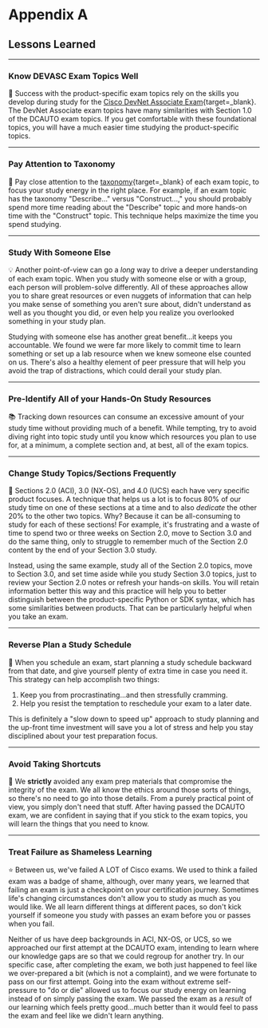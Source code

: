# Appendix A

## Lessons Learned

---

### Know DEVASC Exam Topics Well

:notebook_with_decorative_cover: Success with the product-specific exam topics rely on the skills you develop during study for the [Cisco DevNet Associate Exam](https://learningnetwork.cisco.com/s/devnet-associate-exam-topics "Cisco DevNet Associate Exam Topics"){target=_blank}.  The DevNet Associate exam topics have many similarities with Section 1.0 of the DCAUTO exam topics.  If you get comfortable with these foundational topics, you will have a much easier time studying the product-specific topics.

---

### Pay Attention to Taxonomy

:pencil: Pay close attention to the [taxonomy](https://www.bloomstaxonomy.net "Bloom's Taxonomy"){target=_blank} of each exam topic, to focus your study energy in the right place.  For example, if an exam topic has the taxonomy "Describe..." versus "Construct...," you should probably spend more time reading about the "Describe" topic and more hands-on time with the "Construct" topic.  This technique helps maximize the time you spend studying.

---

### Study With Someone Else

:bulb: Another point-of-view can go a _long_ way to drive a deeper understanding of each exam topic.  When you study with someone else or with a group, each person will problem-solve differently.  All of these approaches allow you to share great resources or even nuggets of information that can help you make sense of something you aren't sure about, didn't understand as well as you thought you did, or even help you realize you overlooked something in your study plan.

Studying with someone else has another great benefit...it keeps you accountable.  We found we were far more likely to commit time to learn something or set up a lab resource when we knew someone else counted on us.  There's also a healthy element of peer pressure that will help you avoid the trap of distractions, which could derail your study plan.

---

### Pre-Identify All of your Hands-On Study Resources

:books: Tracking down resources can consume an excessive amount of your study time without providing much of a benefit.  While tempting, try to avoid diving right into topic study until you know which resources you plan to use for, at a minimum, a complete section and, at best, all of the exam topics.

---

### Change Study Topics/Sections Frequently

:notebook: Sections 2.0 (ACI), 3.0 (NX-OS), and 4.0 (UCS) each have very specific product focuses.  A technique that helps us a lot is to focus 80% of our study time on one of these sections at a time and to also _dedicate_ the other 20% to the other two topics.  Why?  Because it can be all-consuming to study for each of these sections! For example, it's frustrating and a waste of time to spend two or three weeks on Section 2.0, move to Section 3.0 and do the same thing, only to struggle to remember much of the Section 2.0 content by the end of your Section 3.0 study.

Instead, using the same example, study all of the Section 2.0 topics, move to Section 3.0, and set time aside while you study Section 3.0 topics, just to review your Section 2.0 notes or refresh your hands-on skills.  You will retain information better this way and this practice will help you to better distinguish between the product-specific Python or SDK syntax, which has some similarities between products.  That can be particularly helpful when you take an exam.

---

### Reverse Plan a Study Schedule

:calendar: When you schedule an exam, start planning a study schedule backward from that date, and give yourself plenty of extra time in case you need it.  This strategy can help accomplish two things:

  1. Keep you from procrastinating...and then stressfully cramming.
  2. Help you resist the temptation to reschedule your exam to a later date.

This is definitely a "slow down to speed up" approach to study planning and the up-front time investment will save you a lot of stress and help you stay disciplined about your test preparation focus.

---

### Avoid Taking Shortcuts

:no_entry_sign: We **strictly** avoided any exam prep materials that compromise the integrity of the exam.  We all know the ethics around those sorts of things, so there's no need to go into those details.  From a purely practical point of view, you simply don't need that stuff.  After having passed the DCAUTO exam, we are confident in saying that if you stick to the exam topics, you will learn the things that you need to know.

---

### Treat Failure as Shameless Learning

:star: Between us, we've failed A LOT of Cisco exams.  We used to think a failed exam was a badge of shame, although, over many years, we learned that failing an exam is just a checkpoint on your certification journey.  Sometimes life's changing circumstances don't allow you to study as much as you would like.  We all learn different things at different paces, so don't kick yourself if someone you study with passes an exam before you or passes when you fail.

Neither of us have deep backgrounds in ACI, NX-OS, or UCS, so we approached our first attempt at the DCAUTO exam, intending to learn where our knowledge gaps are so that we could regroup for another try.  In our specific case, after completing the exam, we both just happened to feel like we over-prepared a bit (which is not a complaint), and we were fortunate to pass on our first attempt.  Going into the exam without extreme self-pressure to "do or die" allowed us to focus our study energy on learning instead of on simply passing the exam.  We passed the exam as a _result_ of our learning which feels pretty good...much better than it would feel to pass the exam and feel like we didn't learn anything.
